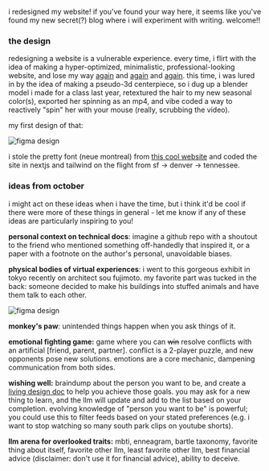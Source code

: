 i redesigned my website! if you've found your way here, it seems like you've found my new secret(?) blog where i will experiment with writing. welcome!!

### the design

redesigning a website is a vulnerable experience. every time, i flirt with the idea of making a hyper-optimized, minimalistic, professional-looking website, and lose my way [again](https://tiffanywang-4w3l9uyno-cnnmon.vercel.app/) and [again](https://tiffanywang-nddwqs5e6-cnnmon.vercel.app) and [again](https://drive.google.com/file/d/1cjlGzkEwjKlM0HqieyNCmgYJnHS1sYuu/view?usp=sharing). this time, i was lured in by the idea of making a pseudo-3d centerpiece, so i dug up a blender model i made for a class last year, retextured the hair to my new seasonal color(s), exported her spinning as an mp4, and vibe coded a way to reactively "spin" her with your mouse (really, scrubbing the video).

my first design of that:

![figma design](/text/october/mock.png)

i stole the pretty font (neue montreal) from [this cool website](https://abrandenberger.github.io/#colophon) and coded the site in nextjs and tailwind on the flight from sf -> denver -> tennessee.

### ideas from october

i might act on these ideas when i have the time, but i think it'd be cool if there were more of these things in general - let me know if any of these ideas are particularly inspiring to you!

**personal context on technical docs**: imagine a github repo with a shoutout to the friend who mentioned something off-handedly that inspired it, or a paper with a footnote on the author's personal, unavoidable biases.

**physical bodies of virtual experiences**: i went to this gorgeous exhibit in tokyo recently on architect sou fujimoto. my favorite part was tucked in the back: someone decided to make his buildings into stuffed animals and have them talk to each other.

![figma design](/text/october/stuffed.png)

**monkey's paw**: unintended things happen when you ask things of it.

**emotional fighting game:** game where you can ~~win~~ resolve conflicts with an artificial [friend, parent, partner]. conflict is a 2-player puzzle, and new opponents pose new solutions. emotions are a core mechanic, dampening communication from both sides.

**wishing well:** braindump about the person you want to be, and create a [living design doc](TODO) to help you achieve those goals. you may ask for a new thing to learn, and the llm will update and add to the list based on your completion. evolving knowledge of "person you want to be" is powerful; you could use this to filter feeds based on your stated preferences (e.g. i want to stop watching so many south park clips on youtube shorts).

**llm arena for overlooked traits:** mbti, enneagram, bartle taxonomy, favorite thing about itself, favorite other llm, least favorite other llm, best financial advice (disclaimer: don't use it for financial advice), ability to deceive.

